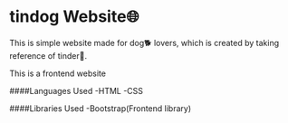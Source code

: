 <h1>tindog Website🌐</h1>

<p>This is simple website made for dog🐕 lovers, which is created by taking reference of tinder💖.</p>
<p>This is a frontend website</p>

####Languages Used
-HTML
-CSS

####Libraries Used
-Bootstrap(Frontend library)
